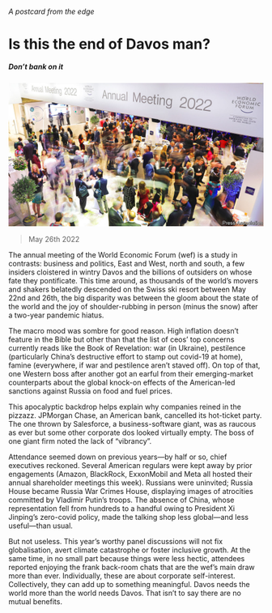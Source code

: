 ###### A postcard from the edge

# Is this the end of Davos man? 

##### Don’t bank on it 

![image](images/20220528_WBP002.jpg) 

> May 26th 2022 

The annual meeting of the World Economic Forum (wef) is a study in contrasts: business and politics, East and West, north and south, a few insiders cloistered in wintry Davos and the billions of outsiders on whose fate they pontificate. This time around, as thousands of the world’s movers and shakers belatedly descended on the Swiss ski resort between May 22nd and 26th, the big disparity was between the gloom about the state of the world and the joy of shoulder-rubbing in person (minus the snow) after a two-year pandemic hiatus. 

The macro mood was sombre for good reason. High inflation doesn’t feature in the Bible but other than that the list of ceos’ top concerns currently reads like the Book of Revelation: war (in Ukraine), pestilence (particularly China’s destructive effort to stamp out covid-19 at home), famine (everywhere, if war and pestilence aren’t staved off). On top of that, one Western boss after another got an earful from their emerging-market counterparts about the global knock-on effects of the American-led sanctions against Russia on food and fuel prices.

This apocalyptic backdrop helps explain why companies reined in the pizzazz. JPMorgan Chase, an American bank, cancelled its hot-ticket party. The one thrown by Salesforce, a business-software giant, was as raucous as ever but some other corporate dos looked virtually empty. The boss of one giant firm noted the lack of “vibrancy”. 

Attendance seemed down on previous years—by half or so, chief executives reckoned. Several American regulars were kept away by prior engagements (Amazon, BlackRock, ExxonMobil and Meta all hosted their annual shareholder meetings this week). Russians were uninvited; Russia House became Russia War Crimes House, displaying images of atrocities committed by Vladimir Putin’s troops. The absence of China, whose representation fell from hundreds to a handful owing to President Xi Jinping’s zero-covid policy, made the talking shop less global—and less useful—than usual. 

But not useless. This year’s worthy panel discussions will not fix globalisation, avert climate catastrophe or foster inclusive growth. At the same time, in no small part because things were less hectic, attendees reported enjoying the frank back-room chats that are the wef’s main draw more than ever. Individually, these are about corporate self-interest. Collectively, they can add up to something meaningful. Davos needs the world more than the world needs Davos. That isn’t to say there are no mutual benefits.



